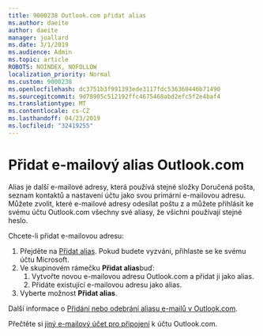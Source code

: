 ```yaml
---
title: 9000238 Outlook.com přidat alias
ms.author: daeite
author: daeite
manager: joallard
ms.date: 3/1/2019
ms.audience: Admin
ms.topic: article
ROBOTS: NOINDEX, NOFOLLOW
localization_priority: Normal
ms.custom: 9000238
ms.openlocfilehash: dc3751b3f991393ede3117fdc536360446b71490
ms.sourcegitcommit: 9d78905c512192ffc4675468abd2efc5f2e4baf4
ms.translationtype: MT
ms.contentlocale: cs-CZ
ms.lasthandoff: 04/23/2019
ms.locfileid: "32419255"
---
```

# <a name="add-an-email-alias-in-outlookcom"></a>Přidat e-mailový alias Outlook.com

Alias je další e-mailové adresy, která používá stejné složky Doručená pošta, seznam kontaktů a nastavení účtu jako svou primární e-mailovou adresu. Můžete zvolit, které e-mailové adresy odesílat poštu z a můžete přihlásit ke svému účtu Outlook.com všechny své aliasy, že všichni používají stejné heslo.

Chcete-li přidat e-mailovou adresu:

1. Přejděte na [Přidat alias](https://go.microsoft.com/fwlink/p/?linkid=864833). Pokud budete vyzváni, přihlaste se ke svému účtu Microsoft.
2. Ve skupinovém rámečku **Přidat alias**buď:
    1. Vytvořte novou e-mailovou adresu Outlook.com a přidat ji jako alias.
    2. Přidáte existující e-mailovou adresu jako alias.
3. Vyberte možnost **Přidat alias**.

Další informace o [Přidání nebo odebrání aliasu e-mailů v Outlook.com](https://support.office.com/article/459b1989-356d-40fa-a689-8f285b13f1f2).  

Přečtěte si [jiný e-mailový účet pro připojení](https://support.office.com/article/c5224df4-5885-4e79-91ba-523aa743f0ba) k účtu Outlook.com.